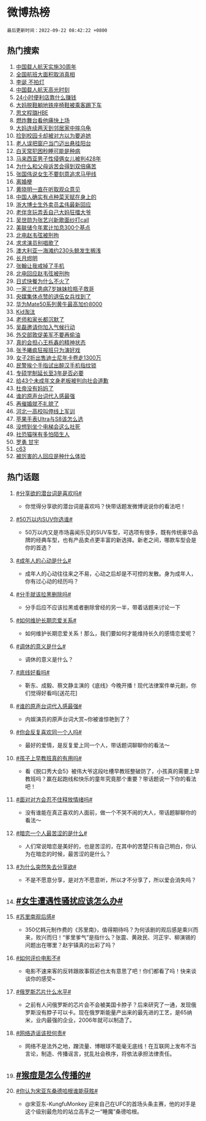 # 微博热榜

`最后更新时间：2022-09-22 08:42:22 +0800`

## 热门搜索

1. [中国载人航天实施30周年](https://m.weibo.cn/search?containerid=100103type%3D1%26t%3D10%26q%3D%23%E4%B8%AD%E5%9B%BD%E8%BD%BD%E4%BA%BA%E8%88%AA%E5%A4%A9%E5%AE%9E%E6%96%BD30%E5%91%A8%E5%B9%B4%23&stream_entry_id=51&isnewpage=1&extparam=seat%3D1%26cate%3D10103%26dgr%3D0%26c_type%3D51%26filter_type%3Drealtimehot%26pos%3D0%26display_time%3D1663807341%26pre_seqid%3D166380734140006522293&luicode=10000011&lfid=106003type%253D25%2526t%253D3%2526disable_hot%253D1%2526filter_type%253Drealtimehot)
1. [全国航班大面积取消真相](https://m.weibo.cn/search?containerid=100103type%3D1%26t%3D10%26q%3D%23%E5%85%A8%E5%9B%BD%E8%88%AA%E7%8F%AD%E5%A4%A7%E9%9D%A2%E7%A7%AF%E5%8F%96%E6%B6%88%E7%9C%9F%E7%9B%B8%23&stream_entry_id=31&isnewpage=1&extparam=seat%3D1%26flag%3D1%26band_rank%3D1%26c_type%3D31%26lcate%3D5001%26pos%3D0%26filter_type%3Drealtimehot%26cate%3D0%26q%3D%2523%25E5%2585%25A8%25E5%259B%25BD%25E8%2588%25AA%25E7%258F%25AD%25E5%25A4%25A7%25E9%259D%25A2%25E7%25A7%25AF%25E5%258F%2596%25E6%25B6%2588%25E7%259C%259F%25E7%259B%25B8%2523%26realpos%3D1%26dgr%3D0%26display_time%3D1663807341%26pre_seqid%3D166380734140006522293&luicode=10000011&lfid=106003type%253D25%2526t%253D3%2526disable_hot%253D1%2526filter_type%253Drealtimehot)
1. [李诞 不拍灯](https://m.weibo.cn/search?containerid=100103type%3D1%26t%3D10%26q%3D%23%E6%9D%8E%E8%AF%9E+%E4%B8%8D%E6%8B%8D%E7%81%AF%23&stream_entry_id=31&isnewpage=1&extparam=seat%3D1%26flag%3D0%26band_rank%3D2%26c_type%3D31%26lcate%3D5001%26pos%3D1%26filter_type%3Drealtimehot%26cate%3D0%26q%3D%2523%25E6%259D%258E%25E8%25AF%259E%2520%25E4%25B8%258D%25E6%258B%258D%25E7%2581%25AF%2523%26realpos%3D2%26dgr%3D0%26display_time%3D1663807341%26pre_seqid%3D166380734140006522293&luicode=10000011&lfid=106003type%253D25%2526t%253D3%2526disable_hot%253D1%2526filter_type%253Drealtimehot)
1. [中国载人航天高光时刻](https://m.weibo.cn/search?containerid=100103type%3D1%26t%3D10%26q%3D%23%E4%B8%AD%E5%9B%BD%E8%BD%BD%E4%BA%BA%E8%88%AA%E5%A4%A9%E9%AB%98%E5%85%89%E6%97%B6%E5%88%BB%23&stream_entry_id=31&isnewpage=1&extparam=seat%3D1%26flag%3D0%26band_rank%3D3%26c_type%3D31%26lcate%3D5001%26pos%3D2%26filter_type%3Drealtimehot%26cate%3D0%26q%3D%2523%25E4%25B8%25AD%25E5%259B%25BD%25E8%25BD%25BD%25E4%25BA%25BA%25E8%2588%25AA%25E5%25A4%25A9%25E9%25AB%2598%25E5%2585%2589%25E6%2597%25B6%25E5%2588%25BB%2523%26realpos%3D3%26dgr%3D0%26display_time%3D1663807341%26pre_seqid%3D166380734140006522293&luicode=10000011&lfid=106003type%253D25%2526t%253D3%2526disable_hot%253D1%2526filter_type%253Drealtimehot)
1. [24小时便利店靠什么赚钱](https://m.weibo.cn/search?containerid=100103type%3D1%26t%3D10%26q%3D%2324%E5%B0%8F%E6%97%B6%E4%BE%BF%E5%88%A9%E5%BA%97%E9%9D%A0%E4%BB%80%E4%B9%88%E8%B5%9A%E9%92%B1%23&stream_entry_id=31&isnewpage=1&extparam=seat%3D1%26flag%3D0%26band_rank%3D4%26c_type%3D31%26lcate%3D5001%26pos%3D3%26filter_type%3Drealtimehot%26cate%3D0%26q%3D%252324%25E5%25B0%258F%25E6%2597%25B6%25E4%25BE%25BF%25E5%2588%25A9%25E5%25BA%2597%25E9%259D%25A0%25E4%25BB%2580%25E4%25B9%2588%25E8%25B5%259A%25E9%2592%25B1%2523%26realpos%3D4%26dgr%3D0%26display_time%3D1663807341%26pre_seqid%3D166380734140006522293&luicode=10000011&lfid=106003type%253D25%2526t%253D3%2526disable_hot%253D1%2526filter_type%253Drealtimehot)
1. [大妈脱鞋躺地铁座椅鞋被乘客踢下车](https://m.weibo.cn/search?containerid=100103type%3D1%26t%3D10%26q%3D%23%E5%A4%A7%E5%A6%88%E8%84%B1%E9%9E%8B%E8%BA%BA%E5%9C%B0%E9%93%81%E5%BA%A7%E6%A4%85%E9%9E%8B%E8%A2%AB%E4%B9%98%E5%AE%A2%E8%B8%A2%E4%B8%8B%E8%BD%A6%23&stream_entry_id=31&isnewpage=1&extparam=seat%3D1%26flag%3D1%26band_rank%3D5%26c_type%3D31%26lcate%3D5001%26pos%3D4%26filter_type%3Drealtimehot%26cate%3D0%26q%3D%2523%25E5%25A4%25A7%25E5%25A6%2588%25E8%2584%25B1%25E9%259E%258B%25E8%25BA%25BA%25E5%259C%25B0%25E9%2593%2581%25E5%25BA%25A7%25E6%25A4%2585%25E9%259E%258B%25E8%25A2%25AB%25E4%25B9%2598%25E5%25AE%25A2%25E8%25B8%25A2%25E4%25B8%258B%25E8%25BD%25A6%2523%26realpos%3D5%26dgr%3D0%26display_time%3D1663807341%26pre_seqid%3D166380734140006522293&luicode=10000011&lfid=106003type%253D25%2526t%253D3%2526disable_hot%253D1%2526filter_type%253Drealtimehot)
1. [思文程璐HBE](https://m.weibo.cn/search?containerid=100103type%3D1%26t%3D10%26q%3D%23%E6%80%9D%E6%96%87%E7%A8%8B%E7%92%90HBE%23&stream_entry_id=31&isnewpage=1&extparam=seat%3D1%26flag%3D1%26band_rank%3D6%26c_type%3D31%26lcate%3D5001%26pos%3D5%26filter_type%3Drealtimehot%26cate%3D0%26q%3D%2523%25E6%2580%259D%25E6%2596%2587%25E7%25A8%258B%25E7%2592%2590HBE%2523%26realpos%3D6%26dgr%3D0%26display_time%3D1663807341%26pre_seqid%3D166380734140006522293&luicode=10000011&lfid=106003type%253D25%2526t%253D3%2526disable_hot%253D1%2526filter_type%253Drealtimehot)
1. [燃炸舞台看他痛快上场](https://m.weibo.cn/search?containerid=100103type%3D1%26t%3D10%26q%3D%23%E7%87%83%E7%82%B8%E8%88%9E%E5%8F%B0%E7%9C%8B%E4%BB%96%E7%97%9B%E5%BF%AB%E4%B8%8A%E5%9C%BA%23&stream_entry_id=31&isnewpage=1&extparam=seat%3D1%26band_rank%3D7%26topic_ad%3D1%26c_type%3D31%26lcate%3D5001%26pos%3D6%26filter_type%3Drealtimehot%26cate%3D0%26q%3D%2523%25E7%2587%2583%25E7%2582%25B8%25E8%2588%259E%25E5%258F%25B0%25E7%259C%258B%25E4%25BB%2596%25E7%2597%259B%25E5%25BF%25AB%25E4%25B8%258A%25E5%259C%25BA%2523%26adid%3D166046%26dgr%3D0%26display_time%3D1663807341%26pre_seqid%3D166380734140006522293&luicode=10000011&lfid=106003type%253D25%2526t%253D3%2526disable_hot%253D1%2526filter_type%253Drealtimehot)
1. [大妈连续两天到邻居家中摔乌龟](https://m.weibo.cn/search?containerid=100103type%3D1%26t%3D10%26q%3D%23%E5%A4%A7%E5%A6%88%E8%BF%9E%E7%BB%AD%E4%B8%A4%E5%A4%A9%E5%88%B0%E9%82%BB%E5%B1%85%E5%AE%B6%E4%B8%AD%E6%91%94%E4%B9%8C%E9%BE%9F%23&stream_entry_id=31&isnewpage=1&extparam=seat%3D1%26flag%3D1%26band_rank%3D7%26c_type%3D31%26lcate%3D5001%26pos%3D7%26filter_type%3Drealtimehot%26cate%3D0%26q%3D%2523%25E5%25A4%25A7%25E5%25A6%2588%25E8%25BF%259E%25E7%25BB%25AD%25E4%25B8%25A4%25E5%25A4%25A9%25E5%2588%25B0%25E9%2582%25BB%25E5%25B1%2585%25E5%25AE%25B6%25E4%25B8%25AD%25E6%2591%2594%25E4%25B9%258C%25E9%25BE%259F%2523%26realpos%3D7%26dgr%3D0%26display_time%3D1663807341%26pre_seqid%3D166380734140006522293&luicode=10000011&lfid=106003type%253D25%2526t%253D3%2526disable_hot%253D1%2526filter_type%253Drealtimehot)
1. [捡到校园卡却被对方以为要追她](https://m.weibo.cn/search?containerid=100103type%3D1%26t%3D10%26q%3D%23%E6%8D%A1%E5%88%B0%E6%A0%A1%E5%9B%AD%E5%8D%A1%E5%8D%B4%E8%A2%AB%E5%AF%B9%E6%96%B9%E4%BB%A5%E4%B8%BA%E8%A6%81%E8%BF%BD%E5%A5%B9%23&stream_entry_id=31&isnewpage=1&extparam=seat%3D1%26flag%3D1%26band_rank%3D8%26c_type%3D31%26lcate%3D5001%26pos%3D8%26filter_type%3Drealtimehot%26cate%3D0%26q%3D%2523%25E6%258D%25A1%25E5%2588%25B0%25E6%25A0%25A1%25E5%259B%25AD%25E5%258D%25A1%25E5%258D%25B4%25E8%25A2%25AB%25E5%25AF%25B9%25E6%2596%25B9%25E4%25BB%25A5%25E4%25B8%25BA%25E8%25A6%2581%25E8%25BF%25BD%25E5%25A5%25B9%2523%26realpos%3D8%26dgr%3D0%26display_time%3D1663807341%26pre_seqid%3D166380734140006522293&luicode=10000011&lfid=106003type%253D25%2526t%253D3%2526disable_hot%253D1%2526filter_type%253Drealtimehot)
1. [老人误把窗户当门迈出悬挂阳台](https://m.weibo.cn/search?containerid=100103type%3D1%26t%3D10%26q%3D%23%E8%80%81%E4%BA%BA%E8%AF%AF%E6%8A%8A%E7%AA%97%E6%88%B7%E5%BD%93%E9%97%A8%E8%BF%88%E5%87%BA%E6%82%AC%E6%8C%82%E9%98%B3%E5%8F%B0%23&stream_entry_id=31&isnewpage=1&extparam=seat%3D1%26flag%3D0%26band_rank%3D9%26c_type%3D31%26lcate%3D5001%26pos%3D9%26filter_type%3Drealtimehot%26cate%3D0%26q%3D%2523%25E8%2580%2581%25E4%25BA%25BA%25E8%25AF%25AF%25E6%258A%258A%25E7%25AA%2597%25E6%2588%25B7%25E5%25BD%2593%25E9%2597%25A8%25E8%25BF%2588%25E5%2587%25BA%25E6%2582%25AC%25E6%258C%2582%25E9%2598%25B3%25E5%258F%25B0%2523%26realpos%3D9%26dgr%3D0%26display_time%3D1663807341%26pre_seqid%3D166380734140006522293&luicode=10000011&lfid=106003type%253D25%2526t%253D3%2526disable_hot%253D1%2526filter_type%253Drealtimehot)
1. [白天常犯困秒睡可能是种病](https://m.weibo.cn/search?containerid=100103type%3D1%26t%3D10%26q%3D%23%E7%99%BD%E5%A4%A9%E5%B8%B8%E7%8A%AF%E5%9B%B0%E7%A7%92%E7%9D%A1%E5%8F%AF%E8%83%BD%E6%98%AF%E7%A7%8D%E7%97%85%23&stream_entry_id=31&isnewpage=1&extparam=seat%3D1%26flag%3D1%26band_rank%3D10%26c_type%3D31%26lcate%3D5001%26pos%3D10%26filter_type%3Drealtimehot%26cate%3D0%26q%3D%2523%25E7%2599%25BD%25E5%25A4%25A9%25E5%25B8%25B8%25E7%258A%25AF%25E5%259B%25B0%25E7%25A7%2592%25E7%259D%25A1%25E5%258F%25AF%25E8%2583%25BD%25E6%2598%25AF%25E7%25A7%258D%25E7%2597%2585%2523%26realpos%3D10%26dgr%3D0%26display_time%3D1663807341%26pre_seqid%3D166380734140006522293&luicode=10000011&lfid=106003type%253D25%2526t%253D3%2526disable_hot%253D1%2526filter_type%253Drealtimehot)
1. [马来西亚男子性侵俩女儿被判428年](https://m.weibo.cn/search?containerid=100103type%3D1%26t%3D10%26q%3D%23%E9%A9%AC%E6%9D%A5%E8%A5%BF%E4%BA%9A%E7%94%B7%E5%AD%90%E6%80%A7%E4%BE%B5%E4%BF%A9%E5%A5%B3%E5%84%BF%E8%A2%AB%E5%88%A4428%E5%B9%B4%23&stream_entry_id=31&isnewpage=1&extparam=seat%3D1%26flag%3D0%26band_rank%3D11%26c_type%3D31%26lcate%3D5001%26pos%3D11%26filter_type%3Drealtimehot%26cate%3D0%26q%3D%2523%25E9%25A9%25AC%25E6%259D%25A5%25E8%25A5%25BF%25E4%25BA%259A%25E7%2594%25B7%25E5%25AD%2590%25E6%2580%25A7%25E4%25BE%25B5%25E4%25BF%25A9%25E5%25A5%25B3%25E5%2584%25BF%25E8%25A2%25AB%25E5%2588%25A4428%25E5%25B9%25B4%2523%26realpos%3D11%26dgr%3D0%26display_time%3D1663807341%26pre_seqid%3D166380734140006522293&luicode=10000011&lfid=106003type%253D25%2526t%253D3%2526disable_hot%253D1%2526filter_type%253Drealtimehot)
1. [为什么和父母诉苦会得到双倍痛苦](https://m.weibo.cn/search?containerid=100103type%3D1%26t%3D10%26q%3D%23%E4%B8%BA%E4%BB%80%E4%B9%88%E5%92%8C%E7%88%B6%E6%AF%8D%E8%AF%89%E8%8B%A6%E4%BC%9A%E5%BE%97%E5%88%B0%E5%8F%8C%E5%80%8D%E7%97%9B%E8%8B%A6%23&stream_entry_id=31&isnewpage=1&extparam=seat%3D1%26flag%3D0%26band_rank%3D12%26c_type%3D31%26lcate%3D5001%26pos%3D12%26filter_type%3Drealtimehot%26cate%3D0%26q%3D%2523%25E4%25B8%25BA%25E4%25BB%2580%25E4%25B9%2588%25E5%2592%258C%25E7%2588%25B6%25E6%25AF%258D%25E8%25AF%2589%25E8%258B%25A6%25E4%25BC%259A%25E5%25BE%2597%25E5%2588%25B0%25E5%258F%258C%25E5%2580%258D%25E7%2597%259B%25E8%258B%25A6%2523%26realpos%3D12%26dgr%3D0%26display_time%3D1663807341%26pre_seqid%3D166380734140006522293&luicode=10000011&lfid=106003type%253D25%2526t%253D3%2526disable_hot%253D1%2526filter_type%253Drealtimehot)
1. [张国伟说女生不要刻意追求马甲线](https://m.weibo.cn/search?containerid=100103type%3D1%26t%3D10%26q%3D%23%E5%BC%A0%E5%9B%BD%E4%BC%9F%E8%AF%B4%E5%A5%B3%E7%94%9F%E4%B8%8D%E8%A6%81%E5%88%BB%E6%84%8F%E8%BF%BD%E6%B1%82%E9%A9%AC%E7%94%B2%E7%BA%BF%23&stream_entry_id=31&isnewpage=1&extparam=seat%3D1%26flag%3D0%26band_rank%3D13%26c_type%3D31%26lcate%3D5001%26pos%3D13%26filter_type%3Drealtimehot%26cate%3D0%26q%3D%2523%25E5%25BC%25A0%25E5%259B%25BD%25E4%25BC%259F%25E8%25AF%25B4%25E5%25A5%25B3%25E7%2594%259F%25E4%25B8%258D%25E8%25A6%2581%25E5%2588%25BB%25E6%2584%258F%25E8%25BF%25BD%25E6%25B1%2582%25E9%25A9%25AC%25E7%2594%25B2%25E7%25BA%25BF%2523%26realpos%3D13%26dgr%3D0%26display_time%3D1663807341%26pre_seqid%3D166380734140006522293&luicode=10000011&lfid=106003type%253D25%2526t%253D3%2526disable_hot%253D1%2526filter_type%253Drealtimehot)
1. [离婚梗](https://m.weibo.cn/search?containerid=100103type%3D1%26t%3D10%26q%3D%23%E7%A6%BB%E5%A9%9A%E6%A2%97%23&stream_entry_id=31&isnewpage=1&extparam=seat%3D1%26flag%3D0%26band_rank%3D14%26c_type%3D31%26lcate%3D5001%26pos%3D14%26filter_type%3Drealtimehot%26cate%3D0%26q%3D%2523%25E7%25A6%25BB%25E5%25A9%259A%25E6%25A2%2597%2523%26realpos%3D14%26dgr%3D0%26display_time%3D1663807341%26pre_seqid%3D166380734140006522293&luicode=10000011&lfid=106003type%253D25%2526t%253D3%2526disable_hot%253D1%2526filter_type%253Drealtimehot)
1. [黄晓明一直在听取观众意见](https://m.weibo.cn/search?containerid=100103type%3D1%26t%3D10%26q%3D%23%E9%BB%84%E6%99%93%E6%98%8E%E4%B8%80%E7%9B%B4%E5%9C%A8%E5%90%AC%E5%8F%96%E8%A7%82%E4%BC%97%E6%84%8F%E8%A7%81%23&stream_entry_id=31&isnewpage=1&extparam=seat%3D1%26flag%3D0%26band_rank%3D15%26c_type%3D31%26lcate%3D5001%26pos%3D15%26filter_type%3Drealtimehot%26cate%3D0%26q%3D%2523%25E9%25BB%2584%25E6%2599%2593%25E6%2598%258E%25E4%25B8%2580%25E7%259B%25B4%25E5%259C%25A8%25E5%2590%25AC%25E5%258F%2596%25E8%25A7%2582%25E4%25BC%2597%25E6%2584%258F%25E8%25A7%2581%2523%26realpos%3D15%26dgr%3D0%26display_time%3D1663807341%26pre_seqid%3D166380734140006522293&luicode=10000011&lfid=106003type%253D25%2526t%253D3%2526disable_hot%253D1%2526filter_type%253Drealtimehot)
1. [中国人确实有点种菜天赋在身上的](https://m.weibo.cn/search?containerid=100103type%3D1%26t%3D10%26q%3D%23%E4%B8%AD%E5%9B%BD%E4%BA%BA%E7%A1%AE%E5%AE%9E%E6%9C%89%E7%82%B9%E7%A7%8D%E8%8F%9C%E5%A4%A9%E8%B5%8B%E5%9C%A8%E8%BA%AB%E4%B8%8A%E7%9A%84%23&stream_entry_id=31&isnewpage=1&extparam=seat%3D1%26flag%3D0%26band_rank%3D16%26c_type%3D31%26lcate%3D5001%26pos%3D16%26filter_type%3Drealtimehot%26cate%3D0%26q%3D%2523%25E4%25B8%25AD%25E5%259B%25BD%25E4%25BA%25BA%25E7%25A1%25AE%25E5%25AE%259E%25E6%259C%2589%25E7%2582%25B9%25E7%25A7%258D%25E8%258F%259C%25E5%25A4%25A9%25E8%25B5%258B%25E5%259C%25A8%25E8%25BA%25AB%25E4%25B8%258A%25E7%259A%2584%2523%26realpos%3D16%26dgr%3D0%26display_time%3D1663807341%26pre_seqid%3D166380734140006522293&luicode=10000011&lfid=106003type%253D25%2526t%253D3%2526disable_hot%253D1%2526filter_type%253Drealtimehot)
1. [浙大博士生外卖员孟伟最新回应](https://m.weibo.cn/search?containerid=100103type%3D1%26t%3D10%26q%3D%23%E6%B5%99%E5%A4%A7%E5%8D%9A%E5%A3%AB%E7%94%9F%E5%A4%96%E5%8D%96%E5%91%98%E5%AD%9F%E4%BC%9F%E6%9C%80%E6%96%B0%E5%9B%9E%E5%BA%94%23&stream_entry_id=31&isnewpage=1&extparam=seat%3D1%26flag%3D0%26band_rank%3D17%26c_type%3D31%26lcate%3D5001%26pos%3D17%26filter_type%3Drealtimehot%26cate%3D0%26q%3D%2523%25E6%25B5%2599%25E5%25A4%25A7%25E5%258D%259A%25E5%25A3%25AB%25E7%2594%259F%25E5%25A4%2596%25E5%258D%2596%25E5%2591%2598%25E5%25AD%259F%25E4%25BC%259F%25E6%259C%2580%25E6%2596%25B0%25E5%259B%259E%25E5%25BA%2594%2523%26realpos%3D17%26dgr%3D0%26display_time%3D1663807341%26pre_seqid%3D166380734140006522293&luicode=10000011&lfid=106003type%253D25%2526t%253D3%2526disable_hot%253D1%2526filter_type%253Drealtimehot)
1. [老伴贪玩弄丢自己大妈狂擂大爷](https://m.weibo.cn/search?containerid=100103type%3D1%26t%3D10%26q%3D%23%E8%80%81%E4%BC%B4%E8%B4%AA%E7%8E%A9%E5%BC%84%E4%B8%A2%E8%87%AA%E5%B7%B1%E5%A4%A7%E5%A6%88%E7%8B%82%E6%93%82%E5%A4%A7%E7%88%B7%23&stream_entry_id=31&isnewpage=1&extparam=seat%3D1%26flag%3D0%26band_rank%3D18%26c_type%3D31%26lcate%3D5001%26pos%3D18%26filter_type%3Drealtimehot%26cate%3D0%26q%3D%2523%25E8%2580%2581%25E4%25BC%25B4%25E8%25B4%25AA%25E7%258E%25A9%25E5%25BC%2584%25E4%25B8%25A2%25E8%2587%25AA%25E5%25B7%25B1%25E5%25A4%25A7%25E5%25A6%2588%25E7%258B%2582%25E6%2593%2582%25E5%25A4%25A7%25E7%2588%25B7%2523%26realpos%3D18%26dgr%3D0%26display_time%3D1663807341%26pre_seqid%3D166380734140006522293&luicode=10000011&lfid=106003type%253D25%2526t%253D3%2526disable_hot%253D1%2526filter_type%253Drealtimehot)
1. [吴世勋为张艺兴新歌面纱打call](https://m.weibo.cn/search?containerid=100103type%3D1%26t%3D10%26q%3D%23%E5%90%B4%E4%B8%96%E5%8B%8B%E4%B8%BA%E5%BC%A0%E8%89%BA%E5%85%B4%E6%96%B0%E6%AD%8C%E9%9D%A2%E7%BA%B1%E6%89%93call%23&stream_entry_id=31&isnewpage=1&extparam=seat%3D1%26flag%3D0%26band_rank%3D19%26c_type%3D31%26lcate%3D5001%26pos%3D19%26filter_type%3Drealtimehot%26cate%3D0%26q%3D%2523%25E5%2590%25B4%25E4%25B8%2596%25E5%258B%258B%25E4%25B8%25BA%25E5%25BC%25A0%25E8%2589%25BA%25E5%2585%25B4%25E6%2596%25B0%25E6%25AD%258C%25E9%259D%25A2%25E7%25BA%25B1%25E6%2589%2593call%2523%26realpos%3D19%26dgr%3D0%26display_time%3D1663807341%26pre_seqid%3D166380734140006522293&luicode=10000011&lfid=106003type%253D25%2526t%253D3%2526disable_hot%253D1%2526filter_type%253Drealtimehot)
1. [美联储今年累计加息300个基点](https://m.weibo.cn/search?containerid=100103type%3D1%26t%3D10%26q%3D%23%E7%BE%8E%E8%81%94%E5%82%A8%E4%BB%8A%E5%B9%B4%E7%B4%AF%E8%AE%A1%E5%8A%A0%E6%81%AF300%E4%B8%AA%E5%9F%BA%E7%82%B9%23&stream_entry_id=31&isnewpage=1&extparam=seat%3D1%26flag%3D1%26band_rank%3D20%26c_type%3D31%26lcate%3D5001%26pos%3D20%26filter_type%3Drealtimehot%26cate%3D0%26q%3D%2523%25E7%25BE%258E%25E8%2581%2594%25E5%2582%25A8%25E4%25BB%258A%25E5%25B9%25B4%25E7%25B4%25AF%25E8%25AE%25A1%25E5%258A%25A0%25E6%2581%25AF300%25E4%25B8%25AA%25E5%259F%25BA%25E7%2582%25B9%2523%26realpos%3D20%26dgr%3D0%26display_time%3D1663807341%26pre_seqid%3D166380734140006522293&luicode=10000011&lfid=106003type%253D25%2526t%253D3%2526disable_hot%253D1%2526filter_type%253Drealtimehot)
1. [北电赵韦弦被刑拘](https://m.weibo.cn/search?containerid=100103type%3D1%26t%3D10%26q%3D%23%E5%8C%97%E7%94%B5%E8%B5%B5%E9%9F%A6%E5%BC%A6%E8%A2%AB%E5%88%91%E6%8B%98%23&stream_entry_id=31&isnewpage=1&extparam=seat%3D1%26flag%3D0%26band_rank%3D21%26c_type%3D31%26lcate%3D5001%26pos%3D21%26filter_type%3Drealtimehot%26cate%3D0%26q%3D%2523%25E5%258C%2597%25E7%2594%25B5%25E8%25B5%25B5%25E9%259F%25A6%25E5%25BC%25A6%25E8%25A2%25AB%25E5%2588%2591%25E6%258B%2598%2523%26realpos%3D21%26dgr%3D0%26display_time%3D1663807341%26pre_seqid%3D166380734140006522293&luicode=10000011&lfid=106003type%253D25%2526t%253D3%2526disable_hot%253D1%2526filter_type%253Drealtimehot)
1. [求求演员别唱歌了](https://m.weibo.cn/search?containerid=100103type%3D1%26t%3D10%26q%3D%23%E6%B1%82%E6%B1%82%E6%BC%94%E5%91%98%E5%88%AB%E5%94%B1%E6%AD%8C%E4%BA%86%23&stream_entry_id=31&isnewpage=1&extparam=seat%3D1%26flag%3D1%26band_rank%3D22%26c_type%3D31%26lcate%3D5001%26pos%3D22%26filter_type%3Drealtimehot%26cate%3D0%26q%3D%2523%25E6%25B1%2582%25E6%25B1%2582%25E6%25BC%2594%25E5%2591%2598%25E5%2588%25AB%25E5%2594%25B1%25E6%25AD%258C%25E4%25BA%2586%2523%26realpos%3D22%26dgr%3D0%26display_time%3D1663807341%26pre_seqid%3D166380734140006522293&luicode=10000011&lfid=106003type%253D25%2526t%253D3%2526disable_hot%253D1%2526filter_type%253Drealtimehot)
1. [澳大利亚一海滩约230头鲸发生搁浅](https://m.weibo.cn/search?containerid=100103type%3D1%26t%3D10%26q%3D%23%E6%BE%B3%E5%A4%A7%E5%88%A9%E4%BA%9A%E4%B8%80%E6%B5%B7%E6%BB%A9%E7%BA%A6230%E5%A4%B4%E9%B2%B8%E5%8F%91%E7%94%9F%E6%90%81%E6%B5%85%23&stream_entry_id=31&isnewpage=1&extparam=seat%3D1%26flag%3D0%26band_rank%3D23%26c_type%3D31%26lcate%3D5001%26pos%3D23%26filter_type%3Drealtimehot%26cate%3D0%26q%3D%2523%25E6%25BE%25B3%25E5%25A4%25A7%25E5%2588%25A9%25E4%25BA%259A%25E4%25B8%2580%25E6%25B5%25B7%25E6%25BB%25A9%25E7%25BA%25A6230%25E5%25A4%25B4%25E9%25B2%25B8%25E5%258F%2591%25E7%2594%259F%25E6%2590%2581%25E6%25B5%2585%2523%26realpos%3D23%26dgr%3D0%26display_time%3D1663807341%26pre_seqid%3D166380734140006522293&luicode=10000011&lfid=106003type%253D25%2526t%253D3%2526disable_hot%253D1%2526filter_type%253Drealtimehot)
1. [长月烬明](https://m.weibo.cn/search?containerid=100103type%3D1%26t%3D10%26q%3D%23%E9%95%BF%E6%9C%88%E7%83%AC%E6%98%8E%23&stream_entry_id=31&isnewpage=1&extparam=seat%3D1%26flag%3D1%26band_rank%3D24%26c_type%3D31%26lcate%3D5001%26pos%3D24%26filter_type%3Drealtimehot%26cate%3D0%26q%3D%2523%25E9%2595%25BF%25E6%259C%2588%25E7%2583%25AC%25E6%2598%258E%2523%26realpos%3D24%26dgr%3D0%26display_time%3D1663807341%26pre_seqid%3D166380734140006522293&luicode=10000011&lfid=106003type%253D25%2526t%253D3%2526disable_hot%253D1%2526filter_type%253Drealtimehot)
1. [张翰让我戒掉了手机](https://m.weibo.cn/search?containerid=100103type%3D1%26t%3D10%26q%3D%23%E5%BC%A0%E7%BF%B0%E8%AE%A9%E6%88%91%E6%88%92%E6%8E%89%E4%BA%86%E6%89%8B%E6%9C%BA%23&stream_entry_id=31&isnewpage=1&extparam=seat%3D1%26flag%3D0%26band_rank%3D25%26c_type%3D31%26lcate%3D5001%26pos%3D25%26filter_type%3Drealtimehot%26cate%3D0%26q%3D%2523%25E5%25BC%25A0%25E7%25BF%25B0%25E8%25AE%25A9%25E6%2588%2591%25E6%2588%2592%25E6%258E%2589%25E4%25BA%2586%25E6%2589%258B%25E6%259C%25BA%2523%26realpos%3D25%26dgr%3D0%26display_time%3D1663807341%26pre_seqid%3D166380734140006522293&luicode=10000011&lfid=106003type%253D25%2526t%253D3%2526disable_hot%253D1%2526filter_type%253Drealtimehot)
1. [北电回应赵韦弦被刑拘](https://m.weibo.cn/search?containerid=100103type%3D1%26t%3D10%26q%3D%23%E5%8C%97%E7%94%B5%E5%9B%9E%E5%BA%94%E8%B5%B5%E9%9F%A6%E5%BC%A6%E8%A2%AB%E5%88%91%E6%8B%98%23&stream_entry_id=31&isnewpage=1&extparam=seat%3D1%26flag%3D0%26band_rank%3D26%26c_type%3D31%26lcate%3D5001%26pos%3D26%26filter_type%3Drealtimehot%26cate%3D0%26q%3D%2523%25E5%258C%2597%25E7%2594%25B5%25E5%259B%259E%25E5%25BA%2594%25E8%25B5%25B5%25E9%259F%25A6%25E5%25BC%25A6%25E8%25A2%25AB%25E5%2588%2591%25E6%258B%2598%2523%26realpos%3D26%26dgr%3D0%26display_time%3D1663807341%26pre_seqid%3D166380734140006522293&luicode=10000011&lfid=106003type%253D25%2526t%253D3%2526disable_hot%253D1%2526filter_type%253Drealtimehot)
1. [日式快餐为什么不火了](https://m.weibo.cn/search?containerid=100103type%3D1%26t%3D10%26q%3D%23%E6%97%A5%E5%BC%8F%E5%BF%AB%E9%A4%90%E4%B8%BA%E4%BB%80%E4%B9%88%E4%B8%8D%E7%81%AB%E4%BA%86%23&stream_entry_id=31&isnewpage=1&extparam=seat%3D1%26flag%3D0%26band_rank%3D27%26c_type%3D31%26lcate%3D5001%26pos%3D27%26filter_type%3Drealtimehot%26cate%3D0%26q%3D%2523%25E6%2597%25A5%25E5%25BC%258F%25E5%25BF%25AB%25E9%25A4%2590%25E4%25B8%25BA%25E4%25BB%2580%25E4%25B9%2588%25E4%25B8%258D%25E7%2581%25AB%25E4%25BA%2586%2523%26realpos%3D27%26dgr%3D0%26display_time%3D1663807341%26pre_seqid%3D166380734140006522293&luicode=10000011&lfid=106003type%253D25%2526t%253D3%2526disable_hot%253D1%2526filter_type%253Drealtimehot)
1. [一家三代患病7岁妹妹捡瓶子救哥](https://m.weibo.cn/search?containerid=100103type%3D1%26t%3D10%26q%3D%E4%B8%80%E5%AE%B6%E4%B8%89%E4%BB%A3%E6%82%A3%E7%97%857%E5%B2%81%E5%A6%B9%E5%A6%B9%E6%8D%A1%E7%93%B6%E5%AD%90%E6%95%91%E5%93%A5&stream_entry_id=31&isnewpage=1&extparam=seat%3D1%26flag%3D0%26band_rank%3D28%26c_type%3D31%26lcate%3D5001%26pos%3D28%26filter_type%3Drealtimehot%26cate%3D0%26q%3D%25E4%25B8%2580%25E5%25AE%25B6%25E4%25B8%2589%25E4%25BB%25A3%25E6%2582%25A3%25E7%2597%25857%25E5%25B2%2581%25E5%25A6%25B9%25E5%25A6%25B9%25E6%258D%25A1%25E7%2593%25B6%25E5%25AD%2590%25E6%2595%2591%25E5%2593%25A5%26realpos%3D28%26dgr%3D0%26display_time%3D1663807341%26pre_seqid%3D166380734140006522293&luicode=10000011&lfid=106003type%253D25%2526t%253D3%2526disable_hot%253D1%2526filter_type%253Drealtimehot)
1. [央媒集体点赞的退伍女兵找到了](https://m.weibo.cn/search?containerid=100103type%3D1%26t%3D10%26q%3D%23%E5%A4%AE%E5%AA%92%E9%9B%86%E4%BD%93%E7%82%B9%E8%B5%9E%E7%9A%84%E9%80%80%E4%BC%8D%E5%A5%B3%E5%85%B5%E6%89%BE%E5%88%B0%E4%BA%86%23&stream_entry_id=31&isnewpage=1&extparam=seat%3D1%26flag%3D0%26band_rank%3D29%26c_type%3D31%26lcate%3D5001%26pos%3D29%26filter_type%3Drealtimehot%26cate%3D0%26q%3D%2523%25E5%25A4%25AE%25E5%25AA%2592%25E9%259B%2586%25E4%25BD%2593%25E7%2582%25B9%25E8%25B5%259E%25E7%259A%2584%25E9%2580%2580%25E4%25BC%258D%25E5%25A5%25B3%25E5%2585%25B5%25E6%2589%25BE%25E5%2588%25B0%25E4%25BA%2586%2523%26realpos%3D29%26dgr%3D0%26display_time%3D1663807341%26pre_seqid%3D166380734140006522293&luicode=10000011&lfid=106003type%253D25%2526t%253D3%2526disable_hot%253D1%2526filter_type%253Drealtimehot)
1. [华为Mate50系列黄牛最高加价8000](https://m.weibo.cn/search?containerid=100103type%3D1%26t%3D10%26q%3D%23%E5%8D%8E%E4%B8%BAMate50%E7%B3%BB%E5%88%97%E9%BB%84%E7%89%9B%E6%9C%80%E9%AB%98%E5%8A%A0%E4%BB%B78000%23&stream_entry_id=31&isnewpage=1&extparam=seat%3D1%26flag%3D0%26band_rank%3D30%26c_type%3D31%26lcate%3D5001%26pos%3D30%26filter_type%3Drealtimehot%26cate%3D0%26q%3D%2523%25E5%258D%258E%25E4%25B8%25BAMate50%25E7%25B3%25BB%25E5%2588%2597%25E9%25BB%2584%25E7%2589%259B%25E6%259C%2580%25E9%25AB%2598%25E5%258A%25A0%25E4%25BB%25B78000%2523%26realpos%3D30%26dgr%3D0%26display_time%3D1663807341%26pre_seqid%3D166380734140006522293&luicode=10000011&lfid=106003type%253D25%2526t%253D3%2526disable_hot%253D1%2526filter_type%253Drealtimehot)
1. [Kid淘汰](https://m.weibo.cn/search?containerid=100103type%3D1%26t%3D10%26q%3D%23Kid%E6%B7%98%E6%B1%B0%23&stream_entry_id=31&isnewpage=1&extparam=seat%3D1%26flag%3D0%26band_rank%3D31%26c_type%3D31%26lcate%3D5001%26pos%3D31%26filter_type%3Drealtimehot%26cate%3D0%26q%3D%2523Kid%25E6%25B7%2598%25E6%25B1%25B0%2523%26realpos%3D31%26dgr%3D0%26display_time%3D1663807341%26pre_seqid%3D166380734140006522293&luicode=10000011&lfid=106003type%253D25%2526t%253D3%2526disable_hot%253D1%2526filter_type%253Drealtimehot)
1. [老师和家长都沉默了](https://m.weibo.cn/search?containerid=100103type%3D1%26t%3D10%26q%3D%23%E8%80%81%E5%B8%88%E5%92%8C%E5%AE%B6%E9%95%BF%E9%83%BD%E6%B2%89%E9%BB%98%E4%BA%86%23&stream_entry_id=31&isnewpage=1&extparam=seat%3D1%26flag%3D0%26band_rank%3D32%26c_type%3D31%26lcate%3D5001%26pos%3D32%26filter_type%3Drealtimehot%26cate%3D0%26q%3D%2523%25E8%2580%2581%25E5%25B8%2588%25E5%2592%258C%25E5%25AE%25B6%25E9%2595%25BF%25E9%2583%25BD%25E6%25B2%2589%25E9%25BB%2598%25E4%25BA%2586%2523%26realpos%3D32%26dgr%3D0%26display_time%3D1663807341%26pre_seqid%3D166380734140006522293&luicode=10000011&lfid=106003type%253D25%2526t%253D3%2526disable_hot%253D1%2526filter_type%253Drealtimehot)
1. [吴磊邀请你加入气候行动](https://m.weibo.cn/search?containerid=100103type%3D1%26t%3D10%26q%3D%23%E5%90%B4%E7%A3%8A%E9%82%80%E8%AF%B7%E4%BD%A0%E5%8A%A0%E5%85%A5%E6%B0%94%E5%80%99%E8%A1%8C%E5%8A%A8%23&stream_entry_id=31&isnewpage=1&extparam=seat%3D1%26flag%3D1%26band_rank%3D33%26c_type%3D31%26lcate%3D5001%26pos%3D33%26filter_type%3Drealtimehot%26cate%3D0%26q%3D%2523%25E5%2590%25B4%25E7%25A3%258A%25E9%2582%2580%25E8%25AF%25B7%25E4%25BD%25A0%25E5%258A%25A0%25E5%2585%25A5%25E6%25B0%2594%25E5%2580%2599%25E8%25A1%258C%25E5%258A%25A8%2523%26realpos%3D33%26dgr%3D0%26display_time%3D1663807341%26pre_seqid%3D166380734140006522293&luicode=10000011&lfid=106003type%253D25%2526t%253D3%2526disable_hot%253D1%2526filter_type%253Drealtimehot)
1. [外交部敦促美军不要再偷油](https://m.weibo.cn/search?containerid=100103type%3D1%26t%3D10%26q%3D%23%E5%A4%96%E4%BA%A4%E9%83%A8%E6%95%A6%E4%BF%83%E7%BE%8E%E5%86%9B%E4%B8%8D%E8%A6%81%E5%86%8D%E5%81%B7%E6%B2%B9%23&stream_entry_id=31&isnewpage=1&extparam=seat%3D1%26flag%3D0%26band_rank%3D34%26c_type%3D31%26lcate%3D5001%26pos%3D34%26filter_type%3Drealtimehot%26cate%3D0%26q%3D%2523%25E5%25A4%2596%25E4%25BA%25A4%25E9%2583%25A8%25E6%2595%25A6%25E4%25BF%2583%25E7%25BE%258E%25E5%2586%259B%25E4%25B8%258D%25E8%25A6%2581%25E5%2586%258D%25E5%2581%25B7%25E6%25B2%25B9%2523%26realpos%3D34%26dgr%3D0%26display_time%3D1663807341%26pre_seqid%3D166380734140006522293&luicode=10000011&lfid=106003type%253D25%2526t%253D3%2526disable_hot%253D1%2526filter_type%253Drealtimehot)
1. [真的会担心王栎鑫的精神状态](https://m.weibo.cn/search?containerid=100103type%3D1%26t%3D10%26q%3D%23%E7%9C%9F%E7%9A%84%E4%BC%9A%E6%8B%85%E5%BF%83%E7%8E%8B%E6%A0%8E%E9%91%AB%E7%9A%84%E7%B2%BE%E7%A5%9E%E7%8A%B6%E6%80%81%23&stream_entry_id=31&isnewpage=1&extparam=seat%3D1%26flag%3D0%26band_rank%3D35%26c_type%3D31%26lcate%3D5001%26pos%3D35%26filter_type%3Drealtimehot%26cate%3D0%26q%3D%2523%25E7%259C%259F%25E7%259A%2584%25E4%25BC%259A%25E6%258B%2585%25E5%25BF%2583%25E7%258E%258B%25E6%25A0%258E%25E9%2591%25AB%25E7%259A%2584%25E7%25B2%25BE%25E7%25A5%259E%25E7%258A%25B6%25E6%2580%2581%2523%26realpos%3D35%26dgr%3D0%26display_time%3D1663807341%26pre_seqid%3D166380734140006522293&luicode=10000011&lfid=106003type%253D25%2526t%253D3%2526disable_hot%253D1%2526filter_type%253Drealtimehot)
1. [张予曦疯狂报班只为演好戏](https://m.weibo.cn/search?containerid=100103type%3D1%26t%3D10%26q%3D%23%E5%BC%A0%E4%BA%88%E6%9B%A6%E7%96%AF%E7%8B%82%E6%8A%A5%E7%8F%AD%E5%8F%AA%E4%B8%BA%E6%BC%94%E5%A5%BD%E6%88%8F%23&stream_entry_id=31&isnewpage=1&extparam=seat%3D1%26flag%3D0%26band_rank%3D36%26c_type%3D31%26lcate%3D5001%26pos%3D36%26filter_type%3Drealtimehot%26cate%3D0%26q%3D%2523%25E5%25BC%25A0%25E4%25BA%2588%25E6%259B%25A6%25E7%2596%25AF%25E7%258B%2582%25E6%258A%25A5%25E7%258F%25AD%25E5%258F%25AA%25E4%25B8%25BA%25E6%25BC%2594%25E5%25A5%25BD%25E6%2588%258F%2523%26realpos%3D36%26dgr%3D0%26display_time%3D1663807341%26pre_seqid%3D166380734140006522293&luicode=10000011&lfid=106003type%253D25%2526t%253D3%2526disable_hot%253D1%2526filter_type%253Drealtimehot)
1. [女子2折出售迪士尼年卡卷走1300万](https://m.weibo.cn/search?containerid=100103type%3D1%26t%3D10%26q%3D%23%E5%A5%B3%E5%AD%902%E6%8A%98%E5%87%BA%E5%94%AE%E8%BF%AA%E5%A3%AB%E5%B0%BC%E5%B9%B4%E5%8D%A1%E5%8D%B7%E8%B5%B01300%E4%B8%87%23&stream_entry_id=31&isnewpage=1&extparam=seat%3D1%26flag%3D0%26band_rank%3D37%26c_type%3D31%26lcate%3D5001%26pos%3D37%26filter_type%3Drealtimehot%26cate%3D0%26q%3D%2523%25E5%25A5%25B3%25E5%25AD%25902%25E6%258A%2598%25E5%2587%25BA%25E5%2594%25AE%25E8%25BF%25AA%25E5%25A3%25AB%25E5%25B0%25BC%25E5%25B9%25B4%25E5%258D%25A1%25E5%258D%25B7%25E8%25B5%25B01300%25E4%25B8%2587%2523%26realpos%3D37%26dgr%3D0%26display_time%3D1663807341%26pre_seqid%3D166380734140006522293&luicode=10000011&lfid=106003type%253D25%2526t%253D3%2526disable_hot%253D1%2526filter_type%253Drealtimehot)
1. [民警挨个手指试出醉汉手机指纹锁](https://m.weibo.cn/search?containerid=100103type%3D1%26t%3D10%26q%3D%23%E6%B0%91%E8%AD%A6%E6%8C%A8%E4%B8%AA%E6%89%8B%E6%8C%87%E8%AF%95%E5%87%BA%E9%86%89%E6%B1%89%E6%89%8B%E6%9C%BA%E6%8C%87%E7%BA%B9%E9%94%81%23&stream_entry_id=31&isnewpage=1&extparam=seat%3D1%26flag%3D1%26band_rank%3D38%26c_type%3D31%26lcate%3D5001%26pos%3D38%26filter_type%3Drealtimehot%26cate%3D0%26q%3D%2523%25E6%25B0%2591%25E8%25AD%25A6%25E6%258C%25A8%25E4%25B8%25AA%25E6%2589%258B%25E6%258C%2587%25E8%25AF%2595%25E5%2587%25BA%25E9%2586%2589%25E6%25B1%2589%25E6%2589%258B%25E6%259C%25BA%25E6%258C%2587%25E7%25BA%25B9%25E9%2594%2581%2523%26realpos%3D38%26dgr%3D0%26display_time%3D1663807341%26pre_seqid%3D166380734140006522293&luicode=10000011&lfid=106003type%253D25%2526t%253D3%2526disable_hot%253D1%2526filter_type%253Drealtimehot)
1. [专硕学制延长至3年是否必要](https://m.weibo.cn/search?containerid=100103type%3D1%26t%3D10%26q%3D%23%E4%B8%93%E7%A1%95%E5%AD%A6%E5%88%B6%E5%BB%B6%E9%95%BF%E8%87%B33%E5%B9%B4%E6%98%AF%E5%90%A6%E5%BF%85%E8%A6%81%23&stream_entry_id=31&isnewpage=1&extparam=seat%3D1%26flag%3D0%26band_rank%3D39%26c_type%3D31%26lcate%3D5001%26pos%3D39%26filter_type%3Drealtimehot%26cate%3D0%26q%3D%2523%25E4%25B8%2593%25E7%25A1%2595%25E5%25AD%25A6%25E5%2588%25B6%25E5%25BB%25B6%25E9%2595%25BF%25E8%2587%25B33%25E5%25B9%25B4%25E6%2598%25AF%25E5%2590%25A6%25E5%25BF%2585%25E8%25A6%2581%2523%26realpos%3D39%26dgr%3D0%26display_time%3D1663807341%26pre_seqid%3D166380734140006522293&luicode=10000011&lfid=106003type%253D25%2526t%253D3%2526disable_hot%253D1%2526filter_type%253Drealtimehot)
1. [给43个未成年文身老板被判向社会道歉](https://m.weibo.cn/search?containerid=100103type%3D1%26t%3D10%26q%3D%23%E7%BB%9943%E4%B8%AA%E6%9C%AA%E6%88%90%E5%B9%B4%E6%96%87%E8%BA%AB%E8%80%81%E6%9D%BF%E8%A2%AB%E5%88%A4%E5%90%91%E7%A4%BE%E4%BC%9A%E9%81%93%E6%AD%89%23&stream_entry_id=31&isnewpage=1&extparam=seat%3D1%26flag%3D1%26band_rank%3D40%26c_type%3D31%26lcate%3D5001%26pos%3D40%26filter_type%3Drealtimehot%26cate%3D0%26q%3D%2523%25E7%25BB%259943%25E4%25B8%25AA%25E6%259C%25AA%25E6%2588%2590%25E5%25B9%25B4%25E6%2596%2587%25E8%25BA%25AB%25E8%2580%2581%25E6%259D%25BF%25E8%25A2%25AB%25E5%2588%25A4%25E5%2590%2591%25E7%25A4%25BE%25E4%25BC%259A%25E9%2581%2593%25E6%25AD%2589%2523%26realpos%3D40%26dgr%3D0%26display_time%3D1663807341%26pre_seqid%3D166380734140006522293&luicode=10000011&lfid=106003type%253D25%2526t%253D3%2526disable_hot%253D1%2526filter_type%253Drealtimehot)
1. [杜帝没有妈妈了](https://m.weibo.cn/search?containerid=100103type%3D1%26t%3D10%26q%3D%23%E6%9D%9C%E5%B8%9D%E6%B2%A1%E6%9C%89%E5%A6%88%E5%A6%88%E4%BA%86%23&stream_entry_id=31&isnewpage=1&extparam=seat%3D1%26flag%3D0%26band_rank%3D41%26c_type%3D31%26lcate%3D5001%26pos%3D41%26filter_type%3Drealtimehot%26cate%3D0%26q%3D%2523%25E6%259D%259C%25E5%25B8%259D%25E6%25B2%25A1%25E6%259C%2589%25E5%25A6%2588%25E5%25A6%2588%25E4%25BA%2586%2523%26realpos%3D41%26dgr%3D0%26display_time%3D1663807341%26pre_seqid%3D166380734140006522293&luicode=10000011&lfid=106003type%253D25%2526t%253D3%2526disable_hot%253D1%2526filter_type%253Drealtimehot)
1. [谁的原声台词代入感最强](https://m.weibo.cn/search?containerid=100103type%3D1%26t%3D10%26q%3D%23%E8%B0%81%E7%9A%84%E5%8E%9F%E5%A3%B0%E5%8F%B0%E8%AF%8D%E4%BB%A3%E5%85%A5%E6%84%9F%E6%9C%80%E5%BC%BA%23&stream_entry_id=31&isnewpage=1&extparam=seat%3D1%26flag%3D1%26band_rank%3D42%26c_type%3D31%26lcate%3D5001%26pos%3D42%26filter_type%3Drealtimehot%26cate%3D0%26q%3D%2523%25E8%25B0%2581%25E7%259A%2584%25E5%258E%259F%25E5%25A3%25B0%25E5%258F%25B0%25E8%25AF%258D%25E4%25BB%25A3%25E5%2585%25A5%25E6%2584%259F%25E6%259C%2580%25E5%25BC%25BA%2523%26realpos%3D42%26dgr%3D0%26display_time%3D1663807341%26pre_seqid%3D166380734140006522293&luicode=10000011&lfid=106003type%253D25%2526t%253D3%2526disable_hot%253D1%2526filter_type%253Drealtimehot)
1. [再催婚就不礼貌了](https://m.weibo.cn/search?containerid=100103type%3D1%26t%3D10%26q%3D%23%E5%86%8D%E5%82%AC%E5%A9%9A%E5%B0%B1%E4%B8%8D%E7%A4%BC%E8%B2%8C%E4%BA%86%23&stream_entry_id=31&isnewpage=1&extparam=seat%3D1%26flag%3D0%26band_rank%3D43%26c_type%3D31%26lcate%3D5001%26pos%3D43%26filter_type%3Drealtimehot%26cate%3D0%26q%3D%2523%25E5%2586%258D%25E5%2582%25AC%25E5%25A9%259A%25E5%25B0%25B1%25E4%25B8%258D%25E7%25A4%25BC%25E8%25B2%258C%25E4%25BA%2586%2523%26realpos%3D43%26dgr%3D0%26display_time%3D1663807341%26pre_seqid%3D166380734140006522293&luicode=10000011&lfid=106003type%253D25%2526t%253D3%2526disable_hot%253D1%2526filter_type%253Drealtimehot)
1. [河北一高校叫停线上军训](https://m.weibo.cn/search?containerid=100103type%3D1%26t%3D10%26q%3D%23%E6%B2%B3%E5%8C%97%E4%B8%80%E9%AB%98%E6%A0%A1%E5%8F%AB%E5%81%9C%E7%BA%BF%E4%B8%8A%E5%86%9B%E8%AE%AD%23&stream_entry_id=31&isnewpage=1&extparam=seat%3D1%26flag%3D0%26band_rank%3D44%26c_type%3D31%26lcate%3D5001%26pos%3D44%26filter_type%3Drealtimehot%26cate%3D0%26q%3D%2523%25E6%25B2%25B3%25E5%258C%2597%25E4%25B8%2580%25E9%25AB%2598%25E6%25A0%25A1%25E5%258F%25AB%25E5%2581%259C%25E7%25BA%25BF%25E4%25B8%258A%25E5%2586%259B%25E8%25AE%25AD%2523%26realpos%3D44%26dgr%3D0%26display_time%3D1663807341%26pre_seqid%3D166380734140006522293&luicode=10000011&lfid=106003type%253D25%2526t%253D3%2526disable_hot%253D1%2526filter_type%253Drealtimehot)
1. [苹果手表Ultra与S8该怎么选](https://m.weibo.cn/search?containerid=100103type%3D1%26t%3D10%26q%3D%23%E8%8B%B9%E6%9E%9C%E6%89%8B%E8%A1%A8Ultra%E4%B8%8ES8%E8%AF%A5%E6%80%8E%E4%B9%88%E9%80%89%23&stream_entry_id=31&isnewpage=1&extparam=seat%3D1%26flag%3D0%26band_rank%3D45%26c_type%3D31%26lcate%3D5001%26pos%3D45%26filter_type%3Drealtimehot%26cate%3D0%26q%3D%2523%25E8%258B%25B9%25E6%259E%259C%25E6%2589%258B%25E8%25A1%25A8Ultra%25E4%25B8%258ES8%25E8%25AF%25A5%25E6%2580%258E%25E4%25B9%2588%25E9%2580%2589%2523%26realpos%3D45%26dgr%3D0%26display_time%3D1663807341%26pre_seqid%3D166380734140006522293&luicode=10000011&lfid=106003type%253D25%2526t%253D3%2526disable_hot%253D1%2526filter_type%253Drealtimehot)
1. [没想到坐个电梯会这么社死](https://m.weibo.cn/search?containerid=100103type%3D1%26t%3D10%26q%3D%23%E6%B2%A1%E6%83%B3%E5%88%B0%E5%9D%90%E4%B8%AA%E7%94%B5%E6%A2%AF%E4%BC%9A%E8%BF%99%E4%B9%88%E7%A4%BE%E6%AD%BB%23&stream_entry_id=31&isnewpage=1&extparam=seat%3D1%26flag%3D1%26band_rank%3D46%26c_type%3D31%26lcate%3D5001%26pos%3D46%26filter_type%3Drealtimehot%26cate%3D0%26q%3D%2523%25E6%25B2%25A1%25E6%2583%25B3%25E5%2588%25B0%25E5%259D%2590%25E4%25B8%25AA%25E7%2594%25B5%25E6%25A2%25AF%25E4%25BC%259A%25E8%25BF%2599%25E4%25B9%2588%25E7%25A4%25BE%25E6%25AD%25BB%2523%26realpos%3D46%26dgr%3D0%26display_time%3D1663807341%26pre_seqid%3D166380734140006522293&luicode=10000011&lfid=106003type%253D25%2526t%253D3%2526disable_hot%253D1%2526filter_type%253Drealtimehot)
1. [社恐猫咪有多怕陌生人](https://m.weibo.cn/search?containerid=100103type%3D1%26t%3D10%26q%3D%23%E7%A4%BE%E6%81%90%E7%8C%AB%E5%92%AA%E6%9C%89%E5%A4%9A%E6%80%95%E9%99%8C%E7%94%9F%E4%BA%BA%23&stream_entry_id=31&isnewpage=1&extparam=seat%3D1%26flag%3D1%26band_rank%3D47%26c_type%3D31%26lcate%3D5001%26pos%3D47%26filter_type%3Drealtimehot%26cate%3D0%26q%3D%2523%25E7%25A4%25BE%25E6%2581%2590%25E7%258C%25AB%25E5%2592%25AA%25E6%259C%2589%25E5%25A4%259A%25E6%2580%2595%25E9%2599%258C%25E7%2594%259F%25E4%25BA%25BA%2523%26realpos%3D47%26dgr%3D0%26display_time%3D1663807341%26pre_seqid%3D166380734140006522293&luicode=10000011&lfid=106003type%253D25%2526t%253D3%2526disable_hot%253D1%2526filter_type%253Drealtimehot)
1. [罗勇 甘宇](https://m.weibo.cn/search?containerid=100103type%3D1%26t%3D10%26q%3D%E7%BD%97%E5%8B%87+%E7%94%98%E5%AE%87&stream_entry_id=31&isnewpage=1&extparam=seat%3D1%26flag%3D0%26band_rank%3D48%26c_type%3D31%26lcate%3D5001%26pos%3D48%26filter_type%3Drealtimehot%26cate%3D0%26q%3D%25E7%25BD%2597%25E5%258B%2587%2520%25E7%2594%2598%25E5%25AE%2587%26realpos%3D48%26dgr%3D0%26display_time%3D1663807341%26pre_seqid%3D166380734140006522293&luicode=10000011&lfid=106003type%253D25%2526t%253D3%2526disable_hot%253D1%2526filter_type%253Drealtimehot)
1. [c63](https://m.weibo.cn/search?containerid=100103type%3D1%26t%3D10%26q%3Dc63&stream_entry_id=31&isnewpage=1&extparam=seat%3D1%26flag%3D0%26band_rank%3D49%26c_type%3D31%26lcate%3D5001%26pos%3D49%26filter_type%3Drealtimehot%26cate%3D0%26q%3Dc63%26realpos%3D49%26dgr%3D0%26display_time%3D1663807341%26pre_seqid%3D166380734140006522293&luicode=10000011&lfid=106003type%253D25%2526t%253D3%2526disable_hot%253D1%2526filter_type%253Drealtimehot)
1. [被厉害的人回应是种什么体验](https://m.weibo.cn/search?containerid=100103type%3D1%26t%3D10%26q%3D%23%E8%A2%AB%E5%8E%89%E5%AE%B3%E7%9A%84%E4%BA%BA%E5%9B%9E%E5%BA%94%E6%98%AF%E7%A7%8D%E4%BB%80%E4%B9%88%E4%BD%93%E9%AA%8C%23&stream_entry_id=31&isnewpage=1&extparam=seat%3D1%26flag%3D1%26band_rank%3D50%26c_type%3D31%26lcate%3D5001%26pos%3D50%26filter_type%3Drealtimehot%26cate%3D0%26q%3D%2523%25E8%25A2%25AB%25E5%258E%2589%25E5%25AE%25B3%25E7%259A%2584%25E4%25BA%25BA%25E5%259B%259E%25E5%25BA%2594%25E6%2598%25AF%25E7%25A7%258D%25E4%25BB%2580%25E4%25B9%2588%25E4%25BD%2593%25E9%25AA%258C%2523%26realpos%3D50%26dgr%3D0%26display_time%3D1663807341%26pre_seqid%3D166380734140006522293&luicode=10000011&lfid=106003type%253D25%2526t%253D3%2526disable_hot%253D1%2526filter_type%253Drealtimehot)

## 热门话题

1. [#分享欲的潜台词是喜欢吗#](https://m.weibo.cn/search?containerid=231522type%3D1%26t%3D10%26q%3D%23%E5%88%86%E4%BA%AB%E6%AC%B2%E7%9A%84%E6%BD%9C%E5%8F%B0%E8%AF%8D%E6%98%AF%E5%96%9C%E6%AC%A2%E5%90%97%23&stream_entry_id=128&isnewpage=1&extparam=seat%3D1%26dgr%3D0%26unitid%3Dm1663807233%26c_type%3D128%26cate%3D5004%26lcate%3D5004%26pos%3D1-0-0%26display_time%3D1663807342%26pre_seqid%3D1663807342786016173375&luicode=10000011&lfid=231648_-_4)
    - 你觉得分享欲的潜台词是喜欢吗？快带话题发微博说说你的看法吧！

1. [#50万以内SUV你选谁#](https://m.weibo.cn/search?containerid=231522type%3D1%26t%3D10%26q%3D%2350%E4%B8%87%E4%BB%A5%E5%86%85SUV%E4%BD%A0%E9%80%89%E8%B0%81%23&stream_entry_id=128&isnewpage=1&extparam=seat%3D1%26dgr%3D0%26unitid%3Dm1663807234%26c_type%3D128%26cate%3D5004%26lcate%3D5004%26pos%3D1-0-1%26display_time%3D1663807342%26pre_seqid%3D1663807342786016173375&luicode=10000011&lfid=231648_-_4)
    - 50万以内又是市场喜闻乐见的SUV车型，可选项有很多，既有传统豪华品牌的经典车型，也有产品卖点更丰富的新选择。新老之间，哪款车型会是你的首选？

1. [#成年人的心动是什么#](https://m.weibo.cn/search?containerid=231522type%3D1%26t%3D10%26q%3D%23%E6%88%90%E5%B9%B4%E4%BA%BA%E7%9A%84%E5%BF%83%E5%8A%A8%E6%98%AF%E4%BB%80%E4%B9%88%23&stream_entry_id=128&isnewpage=1&extparam=seat%3D1%26dgr%3D0%26unitid%3D1663727148471%26c_type%3D128%26cate%3D5004%26lcate%3D5004%26pos%3D1-0-2%26display_time%3D1663807342%26pre_seqid%3D1663807342786016173375&luicode=10000011&lfid=231648_-_4)
    - 成年人的心动往往来之不易，心动之后却是不可控的发散。身为成年人，你有过心动的经历吗？

1. [#分手就该拉黑删除吗#](https://m.weibo.cn/search?containerid=231522type%3D1%26t%3D10%26q%3D%23%E5%88%86%E6%89%8B%E5%B0%B1%E8%AF%A5%E6%8B%89%E9%BB%91%E5%88%A0%E9%99%A4%E5%90%97%23&stream_entry_id=128&isnewpage=1&extparam=seat%3D1%26dgr%3D0%26unitid%3D1663805735720%26c_type%3D128%26cate%3D5004%26lcate%3D5004%26pos%3D1-0-3%26display_time%3D1663807342%26pre_seqid%3D1663807342786016173375&luicode=10000011&lfid=231648_-_4)
    - 分手后应不应该拉黑或者删除曾经的另一半，带着话题来讨论一下

1. [#如何维护长期恋爱关系#](https://m.weibo.cn/search?containerid=231522type%3D1%26t%3D10%26q%3D%23%E5%A6%82%E4%BD%95%E7%BB%B4%E6%8A%A4%E9%95%BF%E6%9C%9F%E6%81%8B%E7%88%B1%E5%85%B3%E7%B3%BB%23&stream_entry_id=128&isnewpage=1&extparam=seat%3D1%26dgr%3D0%26unitid%3Dm1663807231%26c_type%3D128%26cate%3D5004%26lcate%3D5004%26pos%3D1-0-4%26display_time%3D1663807342%26pre_seqid%3D1663807342786016173375&luicode=10000011&lfid=231648_-_4)
    - 如何维护长期恋爱关系！那么，我们要如何才能维持长久的感情恋爱呢？

1. [#调休的意义是什么#](https://m.weibo.cn/search?containerid=231522type%3D1%26t%3D10%26q%3D%23%E8%B0%83%E4%BC%91%E7%9A%84%E6%84%8F%E4%B9%89%E6%98%AF%E4%BB%80%E4%B9%88%23&stream_entry_id=128&isnewpage=1&extparam=seat%3D1%26dgr%3D0%26unitid%3D1663730143057%26c_type%3D128%26cate%3D5004%26lcate%3D5004%26pos%3D1-0-5%26display_time%3D1663807342%26pre_seqid%3D1663807342786016173375&luicode=10000011&lfid=231648_-_4)
    - 调休的意义是什么？

1. [#底线好看吗#](https://m.weibo.cn/search?containerid=231522type%3D1%26t%3D10%26q%3D%23%E5%BA%95%E7%BA%BF%E5%A5%BD%E7%9C%8B%E5%90%97%23&stream_entry_id=128&isnewpage=1&extparam=seat%3D1%26dgr%3D0%26unitid%3D1663716340520%26c_type%3D128%26cate%3D5004%26lcate%3D5004%26pos%3D1-0-6%26display_time%3D1663807342%26pre_seqid%3D1663807342786016173375&luicode=10000011&lfid=231648_-_4)
    - 靳东、成毅、蔡文静主演的《底线》今晚开播！现代法律案件单元剧，你们觉得好看吗[送花花]

1. [#谁的原声台词代入感最强#](https://m.weibo.cn/search?containerid=231522type%3D1%26t%3D10%26q%3D%23%E8%B0%81%E7%9A%84%E5%8E%9F%E5%A3%B0%E5%8F%B0%E8%AF%8D%E4%BB%A3%E5%85%A5%E6%84%9F%E6%9C%80%E5%BC%BA%23&stream_entry_id=128&isnewpage=1&extparam=seat%3D1%26dgr%3D0%26unitid%3D1663784734118%26c_type%3D128%26cate%3D5004%26lcate%3D5004%26pos%3D1-0-7%26display_time%3D1663807342%26pre_seqid%3D1663807342786016173375&luicode=10000011&lfid=231648_-_4)
    - 内娱演员的原声台词大赏~你被谁惊艳到了？

1. [#你会反复喜欢同一个人吗#](https://m.weibo.cn/search?containerid=231522type%3D1%26t%3D10%26q%3D%23%E4%BD%A0%E4%BC%9A%E5%8F%8D%E5%A4%8D%E5%96%9C%E6%AC%A2%E5%90%8C%E4%B8%80%E4%B8%AA%E4%BA%BA%E5%90%97%23&stream_entry_id=128&isnewpage=1&extparam=seat%3D1%26dgr%3D0%26unitid%3D1663639245364%26c_type%3D128%26cate%3D5004%26lcate%3D5004%26pos%3D1-0-8%26display_time%3D1663807342%26pre_seqid%3D1663807342786016173375&luicode=10000011&lfid=231648_-_4)
    - 最好的爱情，是反复爱上同一个人，带话题词聊聊你的看法～

1. [#孩子上早教班真的有用吗#](https://m.weibo.cn/search?containerid=231522type%3D1%26t%3D10%26q%3D%23%E5%AD%A9%E5%AD%90%E4%B8%8A%E6%97%A9%E6%95%99%E7%8F%AD%E7%9C%9F%E7%9A%84%E6%9C%89%E7%94%A8%E5%90%97%23&stream_entry_id=128&isnewpage=1&extparam=seat%3D1%26dgr%3D0%26unitid%3Dm1663807235%26c_type%3D128%26cate%3D5004%26lcate%3D5004%26pos%3D1-0-9%26display_time%3D1663807342%26pre_seqid%3D1663807342786016173375&luicode=10000011&lfid=231648_-_4)
    - 看《脱口秀大会5》被伟大爷这段吐槽早教班整破防了，小孩真的需要上早教班吗？赢在起跑线和快乐的童年究竟那个重要？带话题说一下你的看法吧！

1. [#面对对方会忍不住释放情绪吗#](https://m.weibo.cn/search?containerid=231522type%3D1%26t%3D10%26q%3D%23%E9%9D%A2%E5%AF%B9%E5%AF%B9%E6%96%B9%E4%BC%9A%E5%BF%8D%E4%B8%8D%E4%BD%8F%E9%87%8A%E6%94%BE%E6%83%85%E7%BB%AA%E5%90%97%23&stream_entry_id=128&isnewpage=1&extparam=seat%3D1%26dgr%3D0%26unitid%3D1663719353175%26c_type%3D128%26cate%3D5004%26lcate%3D5004%26pos%3D1-0-10%26display_time%3D1663807342%26pre_seqid%3D1663807342786016173375&luicode=10000011&lfid=231648_-_4)
    - 没有谁能在真正喜欢的人面前，做一个不哭不闹的大人，带话题聊聊你的看法～

1. [#暗恋一个人最苦涩的是什么#](https://m.weibo.cn/search?containerid=231522type%3D1%26t%3D10%26q%3D%23%E6%9A%97%E6%81%8B%E4%B8%80%E4%B8%AA%E4%BA%BA%E6%9C%80%E8%8B%A6%E6%B6%A9%E7%9A%84%E6%98%AF%E4%BB%80%E4%B9%88%23&stream_entry_id=128&isnewpage=1&extparam=seat%3D1%26dgr%3D0%26unitid%3D1663689353634%26c_type%3D128%26cate%3D5004%26lcate%3D5004%26pos%3D1-0-11%26display_time%3D1663807342%26pre_seqid%3D1663807342786016173375&luicode=10000011&lfid=231648_-_4)
    - 人们常说暗恋是美好的，也是苦涩的，在其中的苦楚只有自己明白，你认为在暗恋的时候，最苦涩的是什么？

1. [#为什么突然失去分享欲#](https://m.weibo.cn/search?containerid=231522type%3D1%26t%3D10%26q%3D%23%E4%B8%BA%E4%BB%80%E4%B9%88%E7%AA%81%E7%84%B6%E5%A4%B1%E5%8E%BB%E5%88%86%E4%BA%AB%E6%AC%B2%23&stream_entry_id=128&isnewpage=1&extparam=seat%3D1%26dgr%3D0%26unitid%3Dm1663807217%26c_type%3D128%26cate%3D5004%26lcate%3D5004%26pos%3D1-0-12%26display_time%3D1663807342%26pre_seqid%3D1663807342786016173375&luicode=10000011&lfid=231648_-_4)
    - 不是不愿意分享，是对方不愿意听，所以才不分享了，所以爱会消失吗？

1. [#女生遭遇性骚扰应该怎么办#](https://m.weibo.cn/search?containerid=231522type%3D1%26t%3D10%26q%3D%23%E5%A5%B3%E7%94%9F%E9%81%AD%E9%81%87%E6%80%A7%E9%AA%9A%E6%89%B0%E5%BA%94%E8%AF%A5%E6%80%8E%E4%B9%88%E5%8A%9E%23&stream_entry_id=128&isnewpage=1&extparam=seat%3D1%26dgr%3D0%26unitid%3Dm1663807232%26c_type%3D128%26cate%3D5004%26lcate%3D5004%26pos%3D1-0-13%26display_time%3D1663807342%26pre_seqid%3D1663807342786016173375&luicode=10000011&lfid=231648_-_4)
    - 

1. [#苏里南观后感#](https://m.weibo.cn/search?containerid=231522type%3D1%26t%3D10%26q%3D%23%E8%8B%8F%E9%87%8C%E5%8D%97%E8%A7%82%E5%90%8E%E6%84%9F%23&stream_entry_id=128&isnewpage=1&extparam=seat%3D1%26dgr%3D0%26unitid%3Dm1663807221%26c_type%3D128%26cate%3D5004%26lcate%3D5004%26pos%3D1-0-14%26display_time%3D1663807342%26pre_seqid%3D1663807342786016173375&luicode=10000011&lfid=231648_-_4)
    - 350亿韩元制作费的《苏里南》，值得期待吗？为何该剧的观后感是乘兴而来，败兴而归！“爹里爹气”是指什么？张震、黄政民、河正宇、柳演锡的问题出在哪里？赵宇镇真的出彩了吗？

1. [#如何评价电影不#](https://m.weibo.cn/search?containerid=231522type%3D1%26t%3D10%26q%3D%23%E5%A6%82%E4%BD%95%E8%AF%84%E4%BB%B7%E7%94%B5%E5%BD%B1%E4%B8%8D%23&stream_entry_id=128&isnewpage=1&extparam=seat%3D1%26dgr%3D0%26unitid%3Dm1663807227%26c_type%3D128%26cate%3D5004%26lcate%3D5004%26pos%3D1-0-15%26display_time%3D1663807342%26pre_seqid%3D1663807342786016173375&luicode=10000011&lfid=231648_-_4)
    - 电影不速来客的反转跟故事叙述也太有意思了吧！你们都看了吗！快来谈谈你的感受~

1. [#俄罗斯芯片什么水平#](https://m.weibo.cn/search?containerid=231522type%3D1%26t%3D10%26q%3D%23%E4%BF%84%E7%BD%97%E6%96%AF%E8%8A%AF%E7%89%87%E4%BB%80%E4%B9%88%E6%B0%B4%E5%B9%B3%23&stream_entry_id=128&isnewpage=1&extparam=seat%3D1%26dgr%3D0%26unitid%3D1663643754753%26c_type%3D128%26cate%3D5004%26lcate%3D5004%26pos%3D1-0-16%26display_time%3D1663807342%26pre_seqid%3D1663807342786016173375&luicode=10000011&lfid=231648_-_4)
    - 之前有人问俄罗斯的芯片会不会被美国卡脖子？后来研究了一通，发现俄罗斯没有脖子可以卡。现在俄罗斯能量产出来的最先进的工艺，是65纳米，业内最强的企业，2006年就可以制造了。

1. [#网络造谣该担何责#](https://m.weibo.cn/search?containerid=231522type%3D1%26t%3D10%26q%3D%23%E7%BD%91%E7%BB%9C%E9%80%A0%E8%B0%A3%E8%AF%A5%E6%8B%85%E4%BD%95%E8%B4%A3%23&stream_entry_id=128&isnewpage=1&extparam=seat%3D1%26dgr%3D0%26unitid%3Dm1663807214%26c_type%3D128%26cate%3D5004%26lcate%3D5004%26pos%3D1-0-17%26display_time%3D1663807342%26pre_seqid%3D1663807342786016173375&luicode=10000011&lfid=231648_-_4)
    - 网络不是法外之地，蹭流量、博眼球不能毫无底线！在互联网上发布不当言论，制造、传播谣言，扰乱社会秩序，将依法承担法律责任。

1. [#猴痘是怎么传播的#](https://m.weibo.cn/search?containerid=231522type%3D1%26t%3D10%26q%3D%23%E7%8C%B4%E7%97%98%E6%98%AF%E6%80%8E%E4%B9%88%E4%BC%A0%E6%92%AD%E7%9A%84%23&stream_entry_id=128&isnewpage=1&extparam=seat%3D1%26dgr%3D0%26unitid%3Dm1663807220%26c_type%3D128%26cate%3D5004%26lcate%3D5004%26pos%3D1-0-18%26display_time%3D1663807342%26pre_seqid%3D1663807342786016173375&luicode=10000011&lfid=231648_-_4)
    - 

1. [#你认为宋亚东桑德哈根谁能获胜#](https://m.weibo.cn/search?containerid=231522type%3D1%26t%3D10%26q%3D%23%E4%BD%A0%E8%AE%A4%E4%B8%BA%E5%AE%8B%E4%BA%9A%E4%B8%9C%E6%A1%91%E5%BE%B7%E5%93%88%E6%A0%B9%E8%B0%81%E8%83%BD%E8%8E%B7%E8%83%9C%23&stream_entry_id=128&isnewpage=1&extparam=seat%3D1%26dgr%3D0%26unitid%3Dm1663807225%26c_type%3D128%26cate%3D5004%26lcate%3D5004%26pos%3D1-0-19%26display_time%3D1663807342%26pre_seqid%3D1663807342786016173375&luicode=10000011&lfid=231648_-_4)
    - @宋亚东-KungfuMonkey 迎来自己在UFC的首场头条主赛，他的对手是这个级别最危险的站立高手之一“睡魔”桑德哈根。

